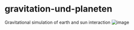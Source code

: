 # gravitation-und-planeten
Gravitational simulation of earth and sun interaction
![image](https://github.com/user-attachments/assets/b8a10207-fef8-4454-bb2c-7efa04745c65)

